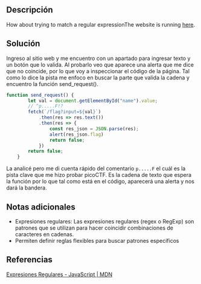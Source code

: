 
## Descripción

How about trying to match a regular expressionThe website is running [here](http://saturn.picoctf.net:61329/).

## Solución

Ingreso al sitio web y me encuentro con un apartado para ingresar texto y un botón que lo valida.
Al probarlo veo que aparece una alerta que me dice que no coincide, por lo que voy a inspeccionar el código de la página.
Tal como lo dice la pista me enfoco en buscar la parte que valida la cadena y encuentro la función send_request().
``` js 
function send_request() {
		let val = document.getElementById("name").value;
		// ^p.....F!?
		fetch(`/flag?input=${val}`)
			.then(res => res.text())
			.then(res => {
				const res_json = JSON.parse(res);
				alert(res_json.flag)
				return false;
			})
		return false;
	}
```
La analicé pero me di cuenta rápido del comentario `p.....F` el cuál es la pista clave que me hizo probar picoCTF.
Es la cadena de texto que espera la función por lo que tal como está en el código, aparecerá una alerta y nos dará la bandera.

## Notas adicionales

- Expresiones regulares: Las expresiones regulares (regex o RegExp) son patrones que se utilizan para hacer coincidir combinaciones de caracteres en cadenas.
- Permiten definir reglas flexibles para buscar patrones específicos
## Referencias

[Expresiones Regulares - JavaScript | MDN](https://developer.mozilla.org/es/docs/Web/JavaScript/Guide/Regular_expressions)